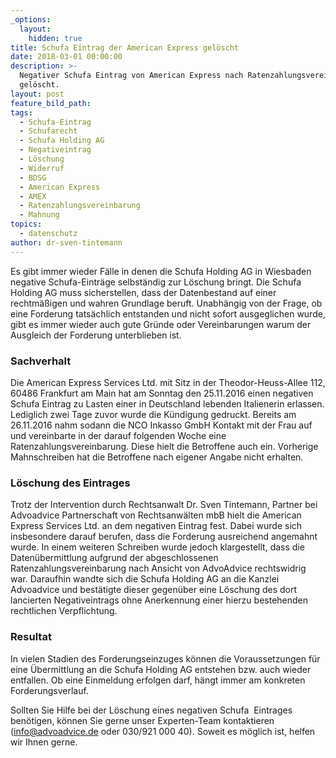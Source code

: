 ```yaml
---
_options:
  layout:
    hidden: true
title: Schufa Eintrag der American Express gelöscht
date: 2018-03-01 00:00:00
description: >-
  Negativer Schufa Eintrag von American Express nach Ratenzahlungsvereinbarung
  gelöscht.
layout: post
feature_bild_path:
tags:
  - Schufa-Eintrag
  - Schufarecht
  - Schufa Holding AG
  - Negativeintrag
  - Löschung
  - Widerruf
  - BDSG
  - American Express
  - AMEX
  - Ratenzahlungsvereinbarung
  - Mahnung
topics:
  - datenschutz
author: dr-sven-tintemann
---
```


Es gibt immer wieder Fälle in denen die Schufa Holding AG in Wiesbaden negative Schufa-Einträge selbständig zur Löschung bringt. Die Schufa Holding AG muss sicherstellen, dass der Datenbestand auf einer rechtmäßigen und wahren Grundlage beruft. Unabhängig von der Frage, ob eine Forderung tatsächlich entstanden und nicht sofort ausgeglichen wurde, gibt es immer wieder auch gute Gründe oder Vereinbarungen warum der Ausgleich der Forderung unterblieben ist.

### Sachverhalt

Die American Express Services Ltd. mit Sitz in der Theodor-Heuss-Allee 112, 60486 Frankfurt am Main hat am Sonntag den 25.11.2016 einen negativen Schufa Eintrag zu Lasten einer in Deutschland lebenden Italienerin erlassen. Lediglich zwei Tage zuvor wurde die Kündigung gedruckt. Bereits am 26.11.2016 nahm sodann die NCO Inkasso GmbH Kontakt mit der Frau auf und vereinbarte in der darauf folgenden Woche eine Ratenzahlungsvereinbarung. Diese hielt die Betroffene auch ein. Vorherige Mahnschreiben hat die Betroffene nach eigener Angabe nicht erhalten.

### Löschung des Eintrages

Trotz der Intervention durch Rechtsanwalt Dr. Sven Tintemann, Partner bei Advoadvice Partnerschaft von Rechtsanwälten mbB hielt die American Express Services Ltd. an dem negativen Eintrag fest. Dabei wurde sich insbesondere darauf berufen, dass die Forderung ausreichend angemahnt wurde. In einem weiteren Schreiben wurde jedoch klargestellt, dass die Datenübermittlung aufgrund der abgeschlossenen Ratenzahlungsvereinbarung nach Ansicht von AdvoAdvice rechtswidrig war. Daraufhin wandte sich die Schufa Holding AG an die Kanzlei Advoadvice und bestätigte dieser gegenüber eine Löschung des dort lancierten Negativeintrags ohne Anerkennung einer hierzu bestehenden rechtlichen Verpflichtung.

### Resultat

In vielen Stadien des Forderungseinzuges können die Voraussetzungen für eine Übermittlung an die Schufa Holding AG entstehen bzw. auch wieder entfallen. Ob eine Einmeldung erfolgen darf, hängt immer am konkreten Forderungsverlauf.

Sollten Sie Hilfe bei der Löschung eines negativen Schufa  Eintrages benötigen, können Sie gerne unser Experten-Team kontaktieren (info@advoadvice.de oder 030/921 000 40). Soweit es möglich ist, helfen wir Ihnen gerne.